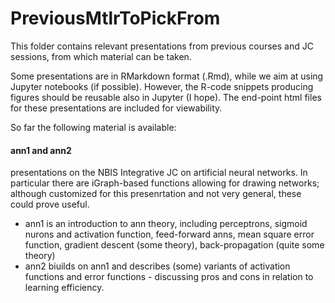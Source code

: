 # PreviousMtlrToPickFrom

This folder contains relevant presentations from previous courses and JC sessions, from which material can be taken.

Some presentations are in RMarkdown format (.Rmd), while we aim at using Jupyter notebooks (if possible). However, the R-code snippets producing figures should be reusable also in Jupyter (I hope). The end-point html files for these presentations are included for viewability.

So far the following material is available:

#### ann1 and ann2
presentations on the NBIS Integrative JC on artificial neural networks. In particular there are iGraph-based functions allowing for drawing networks; although customized for this presenrtation and not very general, these could prove useful.

- ann1 is an introduction to ann theory, including perceptrons, sigmoid nurons and activation function, feed-forward anns, mean square error function, gradient descent (some theory), back-propagation (quite some theory)
- ann2 biuilds on ann1 and describes (some) variants of activation functions and error functions - discussing pros and cons in relation to learning efficiency.
